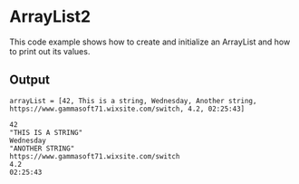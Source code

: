 # ArrayList2

This code example shows how to create and initialize an ArrayList and how to print out its values.

## Output

```
arrayList = [42, This is a string, Wednesday, Another string, https://www.gammasoft71.wixsite.com/switch, 4.2, 02:25:43]

42
"THIS IS A STRING"
Wednesday
"ANOTHER STRING"
https://www.gammasoft71.wixsite.com/switch
4.2
02:25:43
```
